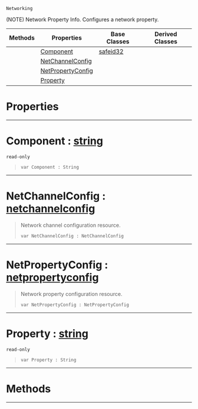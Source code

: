  `Networking`

(NOTE) Network Property Info. Configures a network property.

|Methods|Properties|Base Classes|Derived Classes|
|---|---|---|---|
| |[Component](netpropertyinfo.md#component-zilch-engine-do)|[safeid32](safeid32.md)| |
| |[NetChannelConfig](netpropertyinfo.md#netchannelconfig-zilch-en)| | |
| |[NetPropertyConfig](netpropertyinfo.md#netpropertyconfig-zilch-e)| | |
| |[Property](netpropertyinfo.md#property-zilch-engine-doc)| | |


 #  Properties


---  
 #  Component : [string](../nada_base_types/string.md)

 `read-only`

> 
> ```TS:Nada
> var Component : String


---  
 #  NetChannelConfig : [netchannelconfig](netchannelconfig.md)

> Network channel configuration resource.
> ```TS:Nada
> var NetChannelConfig : NetChannelConfig


---  
 #  NetPropertyConfig : [netpropertyconfig](netpropertyconfig.md)

> Network property configuration resource.
> ```TS:Nada
> var NetPropertyConfig : NetPropertyConfig


---  
 #  Property : [string](../nada_base_types/string.md)

 `read-only`

> 
> ```TS:Nada
> var Property : String


---  
 #  Methods


---  
 

 